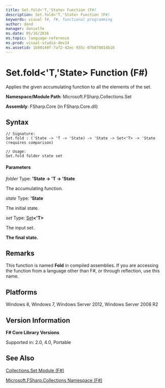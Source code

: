 ```yaml
---
title: Set.fold<'T,'State> Function (F#)
description: Set.fold<'T,'State> Function (F#)
keywords: visual f#, f#, functional programming
author: dend
manager: danielfe
ms.date: 05/16/2016
ms.topic: language-reference
ms.prod: visual-studio-dev14
ms.assetid: 1b00140f-7af2-42ec-935c-07b87881db10 
---
```


# Set.fold<'T,'State> Function (F#)

Applies the given accumulating function to all the elements of the set.

**Namespace/Module Path**: Microsoft.FSharp.Collections.Set

**Assembly**: FSharp.Core (in FSharp.Core.dll)


## Syntax

```
// Signature:
Set.fold : ('State -> 'T -> 'State) -> 'State -> Set<'T> -> 'State (requires comparison)

// Usage:
Set.fold folder state set
```

#### Parameters
*folder*
Type: **'State -&gt; 'T -&gt; 'State**


The accumulating function.


*state*
Type: **'State**


The initial state.


*set*
Type: [Set](https://msdn.microsoft.com/library/50cebdce-0cd7-4c5c-8ebc-f3a9e90b38d8)**&lt;'T&gt;**


The input set.



**The final state.**
## Remarks
This function is named **Fold** in compiled assemblies. If you are accessing the function from a language other than F#, or through reflection, use this name.


## Platforms
Windows 8, Windows 7, Windows Server 2012, Windows Server 2008 R2


## Version Information
**F# Core Library Versions**

Supported in: 2.0, 4.0, Portable




## See Also
[Collections.Set Module &#40;F&#35;&#41;](Collections.Set-Module-%5BFSharp%5D.md)

[Microsoft.FSharp.Collections Namespace &#40;F&#35;&#41;](Microsoft.FSharp.Collections-Namespace-%5BFSharp%5D.md)

